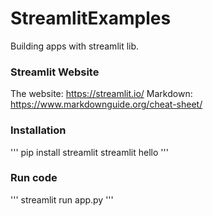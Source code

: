 # StreamlitExamples
Building apps with streamlit lib.

### Streamlit Website
The website: https://streamlit.io/
Markdown: https://www.markdownguide.org/cheat-sheet/

### Installation
'''
pip install streamlit
streamlit hello
'''

### Run code
'''
streamlit run app.py
'''